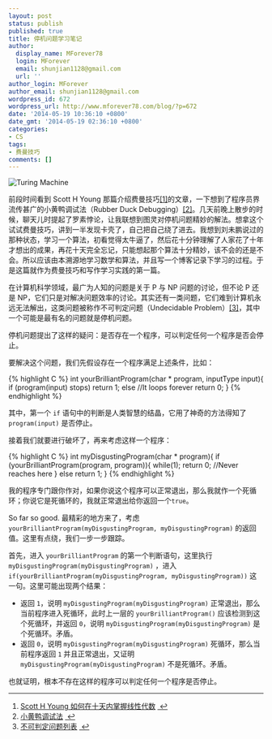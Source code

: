 ```yaml
---
layout: post
status: publish
published: true
title: 停机问题学习笔记
author:
  display_name: MForever78
  login: MForever
  email: shunjian1128@gmail.com
  url: ''
author_login: MForever
author_email: shunjian1128@gmail.com
wordpress_id: 672
wordpress_url: http://www.mforever78.com/blog/?p=672
date: '2014-05-19 10:36:10 +0800'
date_gmt: '2014-05-19 02:36:10 +0800'
categories:
- CS
tags:
- 费曼技巧
comments: []
---
```

<p><img src="https://blog.mforever78.com/images/turing_machine.jpg" alt="Turing Machine" /></p>
<p>前段时间看到 Scott H Young 那篇介绍费曼技巧<a href="#fn:1" id="fnref:1" title="see footnote" class="footnote">[1]</a>的文章，一下想到了程序员界流传甚广的小黄鸭调试法（Rubber Duck Debugging）<a href="#fn:2" id="fnref:2" title="see footnote" class="footnote">[2]</a>。几天前晚上散步的时候，聊天儿时提起了罗素悖论，让我联想到图灵对停机问题精妙的解法。想拿这个试试费曼技巧，讲到一半发现卡壳了，自己把自己绕了进去。我想到刘未鹏说过的那种状态，学习一个算法，初看觉得太牛逼了，然后花十分钟理解了人家花了十年才想出的成果，再花十天完全忘记，只能想起那个算法十分精妙，该不会的还是不会。所以应该由本溯源地学习数学和算法，并且写一个博客记录下学习的过程。于是这篇就作为费曼技巧和写作学习实践的第一篇。</p>
<p>在计算机科学领域，最广为人知的问题是关于 P 与 NP 问题的讨论，但不论 P 还是 NP，它们只是对解决问题效率的讨论。其实还有一类问题，它们难到计算机永远无法解出，这类问题被称作不可判定问题（Undecidable Problem）<a href="#fn:3" id="fnref:3" title="see footnote" class="footnote">[3]</a>，其中一个可能是最有名的问题就是停机问题。</p>
<p>停机问题提出了这样的疑问：是否存在一个程序，可以判定任何一个程序是否会停止。</p>
<p>要解决这个问题，我们先假设存在一个程序满足上述条件，比如：</p>

{% highlight C %}
int yourBrilliantProgram(char * program, inputType  input){
    if (program(input) stops)
        return 1;
    else //It loops forever
        return 0;
}
{% endhighlight %}

<p>其中，第一个 <code>if</code> 语句中的判断是人类智慧的结晶，它用了神奇的方法得知了 <code>program(input)</code> 是否停止。</p>
<p>接着我们就要进行破坏了，再来考虑这样一个程序：</p>

{% highlight C %}
int myDisgustingProgram(char * program){
    if (yourBrilliantProgram(program, program)){
        while(1);
        return 0; //Never reaches here
    }
    else
        return 1;
}
{% endhighlight %}

<p>我的程序专门跟你作对，如果你说这个程序可以正常退出，那么我就作一个死循环；你说它是死循环的，我就正常退出给你返回一个<code>true</code>。</p>
<p>So far so good. 最精彩的地方来了，考虑 <code>yourBrilliantProgram(myDisgustingProgram, myDisgustingProgram)</code> 的返回值。这里有点绕，我们一步一步跟踪。</p>
<p>首先，进入 <code>yourBrilliantProgram</code> 的第一个判断语句，这里执行 <code>myDisgustingProgram(myDisgustingProgram)</code> ，进入 <code>if(yourBrilliantProgram(myDisgustingProgram, myDisgustingProgram))</code> 这一句。这里可能出现两个结果：</p>
<ul>
<li>返回 <code>1</code>，说明 <code>myDisgustingProgram(myDisgustingProgram)</code> 正常退出，那么当前程序进入死循环，此时上一层的 <code>yourBrilliantProgram()</code> 应该检测到这个死循环，并返回 <code>0</code>，说明 <code>myDisgustingProgram(myDisgustingProgram)</code> 是个死循环。矛盾。</li>
<li>返回 <code>0</code>，说明 <code>myDisgustingProgram(myDisgustingProgram)</code> 死循环，那么当前程序返回 <code>1</code> 并且正常退出，又证明 <code>myDisgustingProgram(myDisgustingProgram)</code> 不是死循环。矛盾。</li>
</ul>
<p>也就证明，根本不存在这样的程序可以判定任何一个程序是否停止。</p>
<div class="footnotes">
<hr />
<ol>
<li id="fn:1">
<a href="http://select.yeeyan.org/view/94114/329073">Scott H Young 如何在十天内掌握线性代数</a> <a href="#fnref:1" title="return to article" class="reversefootnote">&#160;&#8617;</a>
</li>
<li id="fn:2">
<a href="http://zh.wikipedia.org/wiki/小黄鸭调试法">小黄鸭调试法</a> <a href="#fnref:2" title="return to article" class="reversefootnote">&#160;&#8617;</a>
</li>
<li id="fn:3">
<a href="http://zh.wikipedia.org/wiki/不可判定问题列表">不可判定问题列表</a> <a href="#fnref:3" title="return to article" class="reversefootnote">&#160;&#8617;</a>
</li>
</ol>
</div>
